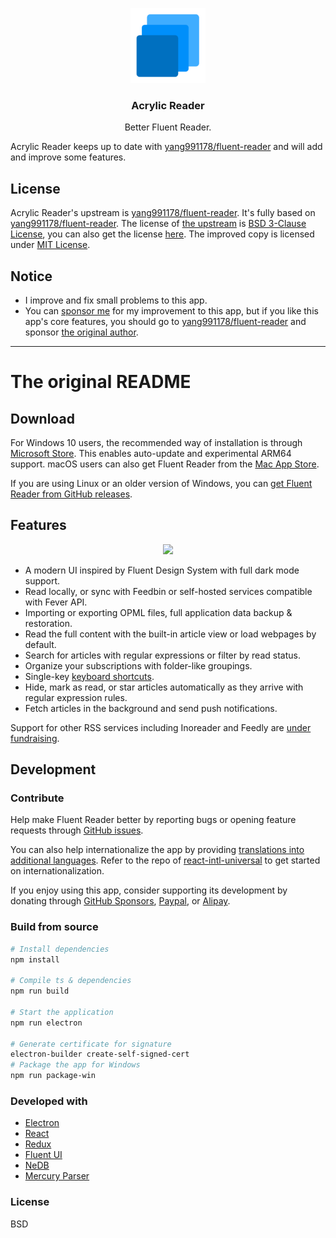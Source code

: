 <p align="center">
  <img width="120" height="120" src="https://github.com/MrWillCom/acrylic-reader/raw/master/build/icon.png">
</p>
<h3 align="center">Acrylic Reader</h3>
<p align="center">Better Fluent Reader.</p>

Acrylic Reader keeps up to date with [yang991178/fluent-reader](https://github.com/yang991178/fluent-reader) and will add and improve some features.

## License

Acrylic Reader's upstream is [yang991178/fluent-reader](https://github.com/yang991178/fluent-reader). It's fully based on [yang991178/fluent-reader](https://github.com/yang991178/fluent-reader). The license of [the upstream]((https://github.com/yang991178/fluent-reader)) is [BSD 3-Clause License](./LICENSEOFUPSTREAM), you can also get the license [here](https://github.com/yang991178/fluent-reader/blob/master/LICENSE). The improved copy is licensed under [MIT License](./LICENSE).

## Notice

- I improve and fix small problems to this app.
- You can [sponsor me](https://patreon.com/MrWillCom) for my improvement to this app, but if you like this app's core features, you should go to [yang991178/fluent-reader](https://github.com/yang991178/fluent-reader) and sponsor [the original author](https://github.com/yang991178).

<hr />

# The original README

## Download

For Windows 10 users, the recommended way of installation is through [Microsoft Store](https://www.microsoft.com/store/apps/9P71FC94LRH8?cid=github). 
This enables auto-update and experimental ARM64 support. 
macOS users can also get Fluent Reader from the [Mac App Store](https://apps.apple.com/app/id1520907427).

If you are using Linux or an older version of Windows, you can [get Fluent Reader from GitHub releases](https://github.com/yang991178/fluent-reader/releases).

## Features

<p align="center">
  <img src="https://github.com/yang991178/rss-reader/raw/master/docs/imgs/screenshot.jpg">
</p>

- A modern UI inspired by Fluent Design System with full dark mode support.
- Read locally, or sync with Feedbin or self-hosted services compatible with Fever API.
- Importing or exporting OPML files, full application data backup & restoration.
- Read the full content with the built-in article view or load webpages by default.
- Search for articles with regular expressions or filter by read status.
- Organize your subscriptions with folder-like groupings.
- Single-key [keyboard shortcuts](https://github.com/yang991178/fluent-reader/wiki/Support#keyboard-shortcuts).
- Hide, mark as read, or star articles automatically as they arrive with regular expression rules.
- Fetch articles in the background and send push notifications.

Support for other RSS services including Inoreader and Feedly are [under fundraising](https://github.com/yang991178/fluent-reader/issues/23). 

## Development

### Contribute

Help make Fluent Reader better by reporting bugs or opening feature requests through [GitHub issues](https://github.com/yang991178/fluent-reader/issues). 

You can also help internationalize the app by providing [translations into additional languages](https://github.com/yang991178/fluent-reader/tree/master/src/scripts/i18n). 
Refer to the repo of [react-intl-universal](https://github.com/alibaba/react-intl-universal) to get started on internationalization. 

If you enjoy using this app, consider supporting its development by donating through [GitHub Sponsors](https://github.com/sponsors/yang991178), [Paypal](https://www.paypal.me/yang991178), or [Alipay](https://hyliu.me/fluent-reader/imgs/alipay.jpg).

### Build from source
```bash
# Install dependencies
npm install

# Compile ts & dependencies
npm run build

# Start the application
npm run electron

# Generate certificate for signature
electron-builder create-self-signed-cert
# Package the app for Windows
npm run package-win

```

### Developed with

- [Electron](https://github.com/electron/electron)
- [React](https://github.com/facebook/react)
- [Redux](https://github.com/reduxjs/redux)
- [Fluent UI](https://github.com/microsoft/fluentui)
- [NeDB](https://github.com/louischatriot/nedb)
- [Mercury Parser](https://github.com/postlight/mercury-parser)

### License

BSD
